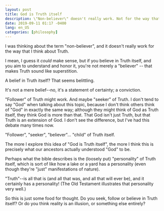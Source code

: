 ```yaml
---
layout: post
title: God is Truth itself
description: \"Non-believer\" doesn't really work. Not for the way that I think about Truth...
date: 2019-09-11 01:17 -0400
lang: en_US
categories: [philosophy]
---
```


I was thinking about the term "non-believer", and it doesn't really work for the way that I think about Truth.

I mean, I guess it *could* make sense, but if you believe in Truth itself, and you aim to understand and honor it, you're not merely a "believer" -- that makes Truth sound like superstition. 

A belief in Truth itself? That seems belittling.

It's not a mere belief--no, it's a statement of certainty; a conviction.

"Follower" of Truth might work. And maybe "seeker" of Truth. I don't tend to say "God" when talking about this topic, because I don't think others think of "God" in exactly the same way; although they might think of God as Truth itself, they think God is more than that. That God isn't just Truth, but that Truth is an extension of God. I don't see the difference, but I've had this debate many times now.

"Follower", "seeker", "believer"... "child" of Truth itself.

The more I explore this idea of "God is Truth itself", the more I think this is precisely what our ancestors actually understood "God" to be.

Perhaps what the bible describes is the (loosely put) "personality" of Truth itself, which is sort of like how a lake or a yard has a personality (even though they're "just" manifestations of nature).

"Truth"--is all that is (and all that was, and all that will ever be), and it certainly has a personality! (The Old Testament illustrates that personality very well.)

So this is just some food for thought. Do you seek, follow or believe in Truth itself? Or do you think reality is an illusion, or something else entirely?